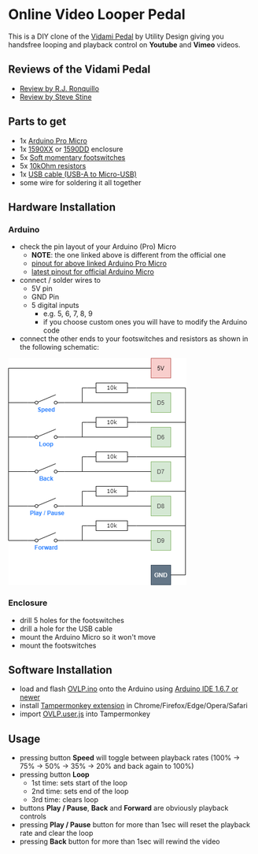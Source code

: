 # Online Video Looper Pedal
This is a DIY clone of the [Vidami Pedal](https://utility.design) by Utility Design giving you handsfree looping and playback control on **Youtube** and **Vimeo** videos.

## Reviews of the Vidami Pedal
- [Review by R.J. Ronquillo](https://www.youtube.com/watch?v=VKHbrlyeI6I)
- [Review by Steve Stine](https://www.youtube.com/watch?v=Oeq5DZQMakY)

## Parts to get
- 1x [Arduino Pro Micro](https://www.amazon.de/dp/B01KMFRCN0/)
- 1x [1590XX](https://www.taydaelectronics.com/catalogsearch/result/?q=1590xx) or [1590DD](https://www.taydaelectronics.com/catalogsearch/result/?q=1590dd) enclosure
- 5x [Soft momentary footswitches](https://www.taydaelectronics.com/spst-momentary-soft-touch-push-button-stomp-foots-pedal-switch.html)
- 5x [10kOhm resistors](https://www.taydaelectronics.com/10k-ohm-1-2w-5-carbon-film-resistor.html)
- 1x [USB cable (USB-A to Micro-USB)](https://www.amazon.de/dp/B019Q6Y2MK/)
- some wire for soldering it all together

## Hardware Installation

### Arduino
 - check the pin layout of your Arduino (Pro) Micro
    - **NOTE**: the one linked above is different from the official one
    - [pinout for above linked Arduino Pro Micro](https://github.com/sparkfun/Pro_Micro/raw/master/Documentation/ProMicro16MHzv2.pdf)
    - [latest pinout for official Arduino Micro](https://content.arduino.cc/assets/Pinout-Micro_latest.png)
 - connect / solder wires to
    - 5V pin
    - GND Pin
    - 5 digital inputs
      - e.g. 5, 6, 7, 8, 9
      - if you choose custom ones you will have to modify the Arduino code
 - connect the other ends to your footswitches and resistors as shown in the following schematic:
 
 ![Schematic](https://github.com/andreasbrett/OVLP/raw/master/Schematic/schematic.png)

### Enclosure
 - drill 5 holes for the footswitches
 - drill a hole for the USB cable
 - mount the Arduino Micro so it won't move
 - mount the footswitches

## Software Installation
 - load and flash [OVLP.ino](https://github.com/andreasbrett/OVLP/raw/master/Arduino/OVLP/OVLP.ino) onto the Arduino using [Arduino IDE 1.6.7 or newer](https://www.arduino.cc/en/Main/Software)
 - install [Tampermonkey extension](https://www.tampermonkey.net/) in Chrome/Firefox/Edge/Opera/Safari
 - import [OVLP.user.js](https://github.com/andreasbrett/OVLP/raw/master/Tampermonkey/OVLP.user.js) into Tampermonkey

## Usage
 - pressing button **Speed** will toggle between playback rates (100% -> 75% -> 50% -> 35% -> 20% and back again to 100%)
 - pressing button **Loop**
    - 1st time: sets start of the loop
    - 2nd time: sets end of the loop
    - 3rd time: clears loop
 - buttons **Play / Pause**, **Back** and **Forward** are obviously playback controls
 - pressing **Play / Pause** button for more than 1sec will reset the playback rate and clear the loop
 - pressing **Back** button for more than 1sec will rewind the video
